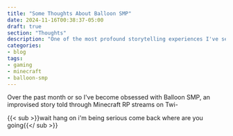 ```yaml
---
title: "Some Thoughts About Balloon SMP"
date: 2024-11-16T00:38:37-05:00
draft: true
section: "Thoughts"
description: "One of the most profound storytelling experiences I've seen in years was an improvised Minecraft RP about the death of the universe. Sometimes the internet is alright."
categories:
- blog
tags:
- gaming
- minecraft
- balloon-smp
---
```


Over the past month or so I've become obsessed with Balloon SMP, an improvised story told through Minecraft RP streams on Twi-

{{< sub >}}wait hang on i'm being serious come back where are you going{{</ sub >}}